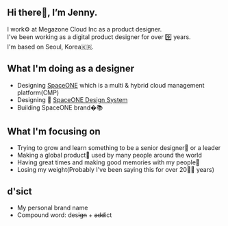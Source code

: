 ## Hi there👋, I’m Jenny.
I work⚙️ at Megazone Cloud Inc as a product designer.  
I've been working as a digital product designer for over 9️⃣ years.  
I'm based on Seoul, Korea🇰🇷.

## What I'm doing as a designer
- Designing [SpaceONE](https://github.com/spaceone-dev) which is a multi & hybrid cloud management platform(CMP)
- Designing 🧩 [SpaceONE Design System](https://github.com/spaceone-dev/spaceone-design-system)
- Building SpaceONE brand�📚

## What I'm focusing on
- Trying to grow and learn something to be a senior designer🤩 or a leader
- Making a global product🚀 used by many people around the world
- Having great times and making good memories with my people💝
- Losing my weight(Probably I've been saying this for over 20🤦‍♀️ years)

## d'sict
- My personal brand name
- Compound word: des~~ign~~ + ~~add~~ict
